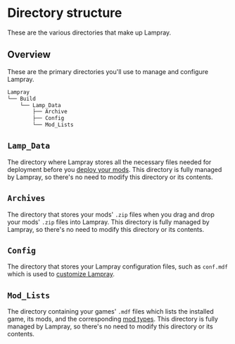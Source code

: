 # Directory structure 

These are the various directories that make up Lampray.

## Overview

These are the primary directories you'll use to manage and configure Lampray.

```bash
Lampray
└── Build
    └── Lamp_Data 
        ├── Archive
        ├── Config
        └── Mod_Lists 
```

## `Lamp_Data`

The directory where Lampray stores all the necessary files needed for deployment before you [deploy your mods](modding-games.md#adding-mods). This directory is fully managed by Lampray, so there's no need to modify this directory or its contents.

## `Archives`

The directory that stores your mods' `.zip` files when you drag and drop your mods' `.zip` files into Lampray. This directory is fully managed by Lampray, so there's no need to modify this directory or its contents.

## `Config`

The directory that stores your Lampray configuration files, such as `conf.mdf` which is used to [customize Lampray](customizing-lampray.md).

## `Mod_Lists`

The directory containing your games' `.mdf` files which lists the installed game, its mods, and the corresponding [mod types](./mod-types/index.md). This directory is fully managed by Lampray, so there's no need to modify this directory or its contents.
